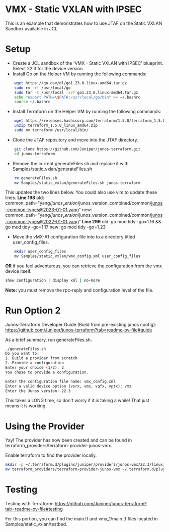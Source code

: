 # VMX - Static VXLAN with IPSEC

This is an example that demonstrates how to use JTAF on the Static VXLAN Sandbox available in JCL. 

# Setup
* Create a JCL sandbox of the 'VMX - Static VXLAN with IPSEC' blueprint. Select 22.3 for the device version. 
* Install Go on the Helper VM by running the following commands:
```bash
    wget https://go.dev/dl/go1.23.0.linux-amd64.tar.gz
    sudo rm -rf /usr/local/go
    sudo tar -C /usr/local -xzf go1.23.0.linux-amd64.tar.gz
    echo "export PATH=\$PATH:/usr/local/go/bin" >> ~/.bashrc
    source ~/.bashrc
```
* Install Terraform on the Helper VM by running the following commands:  
```bash
    wget https://releases.hashicorp.com/terraform/1.5.0/terraform_1.5.0_linux_amd64.zip
    unzip terraform_1.5.0_linux_amd64.zip
    sudo mv terraform /usr/local/bin/
```
* Clone the JTAF repository and move into the JTAF directory. 
```bash
    git clone https://github.com/Juniper/junos-terraform.git
    cd junos-terraform
```
* Remove the current generateFiles.sh and replace it with Samples/static_vxlan/generateFiles.sh
```bash
    rm generateFiles.sh
    mv Samples/static_vxlan/generateFiles.sh junos-terraform
```
This updates the two lines below. You could also use vim to update these lines. 
**Line 198**
old: common_path="yang/$junos_version/$junos_version_combined/common/junos-common-types@2023-01-01.yang"
new: common_path="yang/$junos_version/$junos_version_combined/common/junos-common-types@2022-01-01.yang"
**Line 299**
old: go mod tidy -go=1.16 && go mod tidy -go=1.17
new: go mod tidy -go=1.23
* Move the vMX-A1 configuration file into to a directory titled user_config_files.
```bash
    mkdir user_config_files
    mv Samples/static_vxlan/vmx_config.xml user_config_files
```
**OR** if you feel adventurous, you can retrieve the configuration from the vmx device itself.
```bash
show configuration | display xml | no-more
```
**Note:** you must remove the rpc-reply and configuration level of the file. 

# Run Option 2
Junos-Terraform Developer Guide (Build from pre-existing junos config): https://github.com/Juniper/junos-terraform?tab=readme-ov-file#guide

As a brief summary, run generateFiles.sh.
```bash
./generateFiles.sh
Do you want to:
1. Build a provider from scratch
2. Provide a configuration
Enter your choice (1/2): 2
You chose to provide a configuration.

Enter the configuration file name: vmx_config.xml
Enter a valid device option (vsrx, vmx, vqfx, vptx): vmx
Enter the Junos version: 22.3
```
This takes a LONG time, so don't worry if it is taking a while! That just means it is working.

# Using the Provider 
Yay! The provider has now been created and can be found in terraform_providers/terraform-provider-junos-vmx. 

Enable terraform to find the provider locally.
```bash
mkdir -p ~/.terraform.d/plugins/juniper/providers/junos-vmx/22.3/linux_amd64
mv terraform_providers/terraform-provider-junos-vmx ~/.terraform.d/plugins/juniper/providers/junos-vmx/22.3/linux_amd64
```
# Testing 
Testing with Terraform: https://github.com/Juniper/junos-terraform?tab=readme-ov-file#testing

For this portion, you can find the main.tf and vmx_1/main.tf files located in Samples/static_vxlan/testbed.